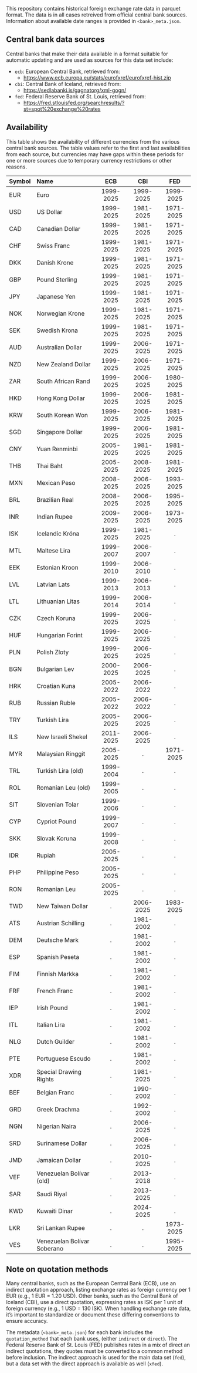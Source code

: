 <!-- ====================================================== -->
<!-- Generated from .../fxconvert/build/document_fxdata.Rmd -->
<!-- Please edit that file to update documentation          -->
<!-- ====================================================== -->

This repository contains historical foreign exchange rate data in
parquet format. The data is in all cases retreived from official central
bank sources. Information about available date ranges is provided in
`<bank>_meta.json`.

## Central bank data sources

Central banks that make their data available in a format suitable for
automatic updating and are used as sources for this data set include:

- `ecb`: European Central Bank, retrieved from:
  - <https://www.ecb.europa.eu/stats/eurofxref/eurofxref-hist.zip>
- `cbi`: Central Bank of Iceland, retrieved from:
  - <https://sedlabanki.is/gagnatorg/xml-gogn/>
- `fed`: Federal Reserve Bank of St. Louis, retrieved from:
  - <https://fred.stlouisfed.org/searchresults/?st=spot%20exchange%20rates>

## Availability

This table shows the availability of different currencies from the
various central bank sources. The table values refer to the first and
last availabilities from each source, but currencies may have gaps
within these periods for one or more sources due to temporary currency
restrictions or other reasons.

| Symbol | Name                        |    ECB    |    CBI    |    FED    |
|:-------|:----------------------------|:---------:|:---------:|:---------:|
| EUR    | Euro                        | 1999-2025 | 1999-2025 | 1999-2025 |
| USD    | US Dollar                   | 1999-2025 | 1981-2025 | 1971-2025 |
| CAD    | Canadian Dollar             | 1999-2025 | 1981-2025 | 1971-2025 |
| CHF    | Swiss Franc                 | 1999-2025 | 1981-2025 | 1971-2025 |
| DKK    | Danish Krone                | 1999-2025 | 1981-2025 | 1971-2025 |
| GBP    | Pound Sterling              | 1999-2025 | 1981-2025 | 1971-2025 |
| JPY    | Japanese Yen                | 1999-2025 | 1981-2025 | 1971-2025 |
| NOK    | Norwegian Krone             | 1999-2025 | 1981-2025 | 1971-2025 |
| SEK    | Swedish Krona               | 1999-2025 | 1981-2025 | 1971-2025 |
| AUD    | Australian Dollar           | 1999-2025 | 2006-2025 | 1971-2025 |
| NZD    | New Zealand Dollar          | 1999-2025 | 2006-2025 | 1971-2025 |
| ZAR    | South African Rand          | 1999-2025 | 2006-2025 | 1980-2025 |
| HKD    | Hong Kong Dollar            | 1999-2025 | 2006-2025 | 1981-2025 |
| KRW    | South Korean Won            | 1999-2025 | 2006-2025 | 1981-2025 |
| SGD    | Singapore Dollar            | 1999-2025 | 2006-2025 | 1981-2025 |
| CNY    | Yuan Renminbi               | 2005-2025 | 1981-2025 | 1981-2025 |
| THB    | Thai Baht                   | 2005-2025 | 2008-2025 | 1981-2025 |
| MXN    | Mexican Peso                | 2008-2025 | 2006-2025 | 1993-2025 |
| BRL    | Brazilian Real              | 2008-2025 | 2006-2025 | 1995-2025 |
| INR    | Indian Rupee                | 2009-2025 | 2006-2025 | 1973-2025 |
| ISK    | Icelandic Króna             | 1999-2025 | 1981-2025 |     .     |
| MTL    | Maltese Lira                | 1999-2007 | 2006-2007 |     .     |
| EEK    | Estonian Kroon              | 1999-2010 | 2006-2010 |     .     |
| LVL    | Latvian Lats                | 1999-2013 | 2006-2013 |     .     |
| LTL    | Lithuanian Litas            | 1999-2014 | 2006-2014 |     .     |
| CZK    | Czech Koruna                | 1999-2025 | 2006-2025 |     .     |
| HUF    | Hungarian Forint            | 1999-2025 | 2006-2025 |     .     |
| PLN    | Polish Zloty                | 1999-2025 | 2006-2025 |     .     |
| BGN    | Bulgarian Lev               | 2000-2025 | 2006-2025 |     .     |
| HRK    | Croatian Kuna               | 2005-2022 | 2006-2022 |     .     |
| RUB    | Russian Ruble               | 2005-2022 | 2006-2022 |     .     |
| TRY    | Turkish Lira                | 2005-2025 | 2006-2025 |     .     |
| ILS    | New Israeli Shekel          | 2011-2025 | 2006-2025 |     .     |
| MYR    | Malaysian Ringgit           | 2005-2025 |     .     | 1971-2025 |
| TRL    | Turkish Lira (old)          | 1999-2004 |     .     |     .     |
| ROL    | Romanian Leu (old)          | 1999-2005 |     .     |     .     |
| SIT    | Slovenian Tolar             | 1999-2006 |     .     |     .     |
| CYP    | Cypriot Pound               | 1999-2007 |     .     |     .     |
| SKK    | Slovak Koruna               | 1999-2008 |     .     |     .     |
| IDR    | Rupiah                      | 2005-2025 |     .     |     .     |
| PHP    | Philippine Peso             | 2005-2025 |     .     |     .     |
| RON    | Romanian Leu                | 2005-2025 |     .     |     .     |
| TWD    | New Taiwan Dollar           |     .     | 2006-2025 | 1983-2025 |
| ATS    | Austrian Schilling          |     .     | 1981-2002 |     .     |
| DEM    | Deutsche Mark               |     .     | 1981-2002 |     .     |
| ESP    | Spanish Peseta              |     .     | 1981-2002 |     .     |
| FIM    | Finnish Markka              |     .     | 1981-2002 |     .     |
| FRF    | French Franc                |     .     | 1981-2002 |     .     |
| IEP    | Irish Pound                 |     .     | 1981-2002 |     .     |
| ITL    | Italian Lira                |     .     | 1981-2002 |     .     |
| NLG    | Dutch Guilder               |     .     | 1981-2002 |     .     |
| PTE    | Portuguese Escudo           |     .     | 1981-2002 |     .     |
| XDR    | Special Drawing Rights      |     .     | 1981-2025 |     .     |
| BEF    | Belgian Franc               |     .     | 1990-2002 |     .     |
| GRD    | Greek Drachma               |     .     | 1992-2002 |     .     |
| NGN    | Nigerian Naira              |     .     | 2006-2025 |     .     |
| SRD    | Surinamese Dollar           |     .     | 2006-2025 |     .     |
| JMD    | Jamaican Dollar             |     .     | 2010-2025 |     .     |
| VEF    | Venezuelan Bolívar (old)    |     .     | 2013-2018 |     .     |
| SAR    | Saudi Riyal                 |     .     | 2013-2025 |     .     |
| KWD    | Kuwaiti Dinar               |     .     | 2024-2025 |     .     |
| LKR    | Sri Lankan Rupee            |     .     |     .     | 1973-2025 |
| VES    | Venezuelan Bolívar Soberano |     .     |     .     | 1995-2025 |

## Note on quotation methods

Many central banks, such as the European Central Bank (ECB), use an
indirect quotation approach, listing exchange rates as foreign currency
per 1 EUR (e.g., 1 EUR = 1.20 USD). Other banks, such as the Central
Bank of Iceland (CBI), use a direct quotation, expressing rates as ISK
per 1 unit of foreign currency (e.g., 1 USD = 130 ISK). When handling
exchange rate data, it’s important to standardize or document these
differing conventions to ensure accuracy.

The metadata (`<bank>_meta.json`) for each bank includes the
`quotation_method` that each bank uses, (either `indirect` or `direct`).
The Federal Reserve Bank of St. Louis (FED) publishes rates in a mix of
direct an indirect quotations, they quotes must be converted to a common
method before inclusion. The indirect approach is used for the main data
set (`fed`), but a data set with the direct approach is available as
well (`xfed`).
